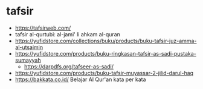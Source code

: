 # tafsir

* https://tafsirweb.com/
* tafsir al-qurtubi: al-jami' li ahkam al-quran
* https://yufidstore.com/collections/buku/products/buku-tafsir-juz-amma-al-utsaimin
* https://yufidstore.com/products/buku-ringkasan-tafsir-as-sadi-pustaka-sumayyah
  * https://darpdfs.org/tafseer-as-sadi/
* https://yufidstore.com/products/buku-tafsir-muyassar-2-jilid-darul-haq
* https://bakkata.co.id/ Belajar Al Qur'an kata per kata
